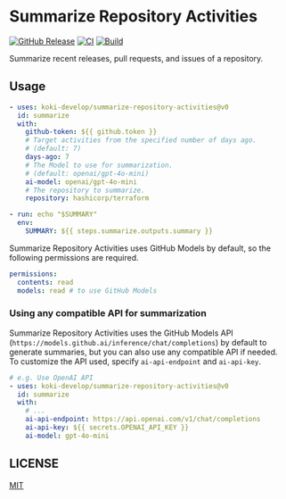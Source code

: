 # Summarize Repository Activities

[![GitHub Release](https://img.shields.io/github/v/release/koki-develop/summarize-repository-activities)](https://github.com/koki-develop/summarize-repository-activities/releases/latest)
[![CI](https://img.shields.io/github/actions/workflow/status/koki-develop/summarize-repository-activities/ci.yml?branch=main&logo=github&style=flat&label=ci)](https://github.com/koki-develop/summarize-repository-activities/actions/workflows/ci.yml)
[![Build](https://img.shields.io/github/actions/workflow/status/koki-develop/summarize-repository-activities/build.yml?branch=main&logo=github&style=flat&label=build)](https://github.com/koki-develop/summarize-repository-activities/actions/workflows/build.yml)

Summarize recent releases, pull requests, and issues of a repository.

## Usage

```yaml
- uses: koki-develop/summarize-repository-activities@v0
  id: summarize
  with:
    github-token: ${{ github.token }}
    # Target activities from the specified number of days ago.
    # (default: 7)
    days-ago: 7
    # The Model to use for summarization.
    # (default: openai/gpt-4o-mini)
    ai-model: openai/gpt-4o-mini
    # The repository to summarize.
    repository: hashicorp/terraform

- run: echo "$SUMMARY"
  env:
    SUMMARY: ${{ steps.summarize.outputs.summary }}
```

Summarize Repository Activities uses GitHub Models by default, so the following permissions are required.

```yaml
permissions:
  contents: read
  models: read # to use GitHub Models
```

### Using any compatible API for summarization

Summarize Repository Activities uses the GitHub Models API (`https://models.github.ai/inference/chat/completions`) by default to generate summaries, but you can also use any compatible API if needed.  
To customize the API used, specify `ai-api-endpoint` and `ai-api-key`.

```yaml
# e.g. Use OpenAI API
- uses: koki-develop/summarize-repository-activities@v0
  id: summarize
  with:
    # ...
    ai-api-endpoint: https://api.openai.com/v1/chat/completions
    ai-api-key: ${{ secrets.OPENAI_API_KEY }}
    ai-model: gpt-4o-mini
```

## LICENSE

[MIT](./LICENSE)
